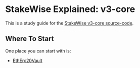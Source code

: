 # StakeWise Explained: v3-core

This is a study guide for the [StakeWise v3-core source-code](https://github.com/stakewise/v3-core).

## Where To Start

One place you can start with is:

* [EthErc20Vault](contracts/vaults/ethereum/EthErc20Vault.sol.md)
